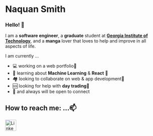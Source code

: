 <h1>Naquan Smith</h1>
<h3>Hello! 👋</h3>
<p> I am a <b>software engineer</b>, a <b>graduate</b> student at <a href="https://www.gatech.edu/"><b>Georgia Institute of Technology</b></a>, and a <b>manga</b> lover that loves to help and improve in all aspects of life.</p>

<p>I am currently ...</p>
<ul>
  <li>💻 working on a web portfolio🔭</li>
  <li>📖 learning about <b>Machine Learning</b> & <b>React</b> 🌱</li>
  <li>🏘️ looking to collaborate on web & app development👯</li>
  <li>🆘 looking for help with <b>day trading</b>🤔</li>
  <li>💬 and always will be open to connect</li>
</ul>


<h2>How to reach me: ...📫 </h2>

<a href="https://www.linkedin.com/in/naquan-s/" >
  <img src="https://www.linkedin.com/favicon.ico" style="height: 35px; width: 35px;"  alt="LinkedIn" />
</a> 



<!--<p>⚡ Fun fact: ...</p>
<p>The atom </p>
<br>-->

<!-- gifs -->
<!--
**ncsQuan/ncsQuan** is a ✨ _special_ ✨ repository because its `README.md` (this file) appears on your GitHub profile.
-->
<link rel="stylesheet" href="https://cdnjs.cloudflare.com/ajax/libs/font-awesome/4.7.0/css/font-awesome.min.css">
